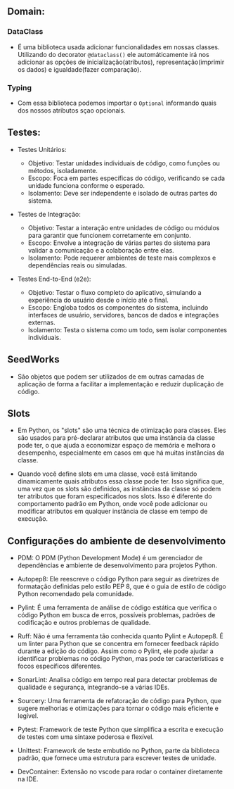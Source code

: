 ## Domain:
### DataClass 
- É uma biblioteca usada adicionar funcionalidades em nossas classes. Utilizando do decorator `@dataclass()` ele automáticamente irá nos adicionar as opções de inicialização(atributos), representação(imprimir os dados) e igualdade(fazer comparação).

### Typing
- Com essa biblioteca podemos importar o `Optional` informando quais dos nossos atributos sçao opcionais.

## Testes:
- Testes Unitários:
    - Objetivo: Testar unidades individuais de código, como funções ou métodos, isoladamente.
    - Escopo: Foca em partes específicas do código, verificando se cada unidade funciona conforme o esperado.
    - Isolamento: Deve ser independente e isolado de outras partes do sistema.

- Testes de Integração:
    - Objetivo: Testar a interação entre unidades de código ou módulos para garantir que funcionem corretamente em conjunto.
    - Escopo: Envolve a integração de várias partes do sistema para validar a comunicação e a colaboração entre elas.
    - Isolamento: Pode requerer ambientes de teste mais complexos e dependências reais ou simuladas.

- Testes End-to-End (e2e):
    - Objetivo: Testar o fluxo completo do aplicativo, simulando a experiência do usuário desde o início até o final.
    - Escopo: Engloba todos os componentes do sistema, incluindo interfaces de usuário, servidores, bancos de dados e integrações externas.
    - Isolamento: Testa o sistema como um todo, sem isolar componentes individuais.

## SeedWorks
- São objetos que podem ser utilizados de em outras camadas de aplicação de forma a facilitar a implementação e reduzir duplicação de código.

## Slots
- Em Python, os "slots" são uma técnica de otimização para classes. Eles são usados para pré-declarar atributos que uma instância da classe pode ter, o que ajuda a economizar espaço de memória e melhora o desempenho, especialmente em casos em que há muitas instâncias da classe.

- Quando você define slots em uma classe, você está limitando dinamicamente quais atributos essa classe pode ter. Isso significa que, uma vez que os slots são definidos, as instâncias da classe só podem ter atributos que foram especificados nos slots. Isso é diferente do comportamento padrão em Python, onde você pode adicionar ou modificar atributos em qualquer instância de classe em tempo de execução.


## Configurações do ambiente de desenvolvimento
- PDM: O PDM (Python Development Mode) é um gerenciador de dependências e ambiente de desenvolvimento para projetos Python.

- Autopep8: Ele reescreve o código Python para seguir as diretrizes de formatação definidas pelo estilo PEP 8, que é o guia de estilo de código Python recomendado pela comunidade.

- Pylint: É uma ferramenta de análise de código estática que verifica o código Python em busca de erros, possíveis problemas, padrões de codificação e outros problemas de qualidade. 

- Ruff:   Não é uma ferramenta tão conhecida quanto Pylint e Autopep8. É um linter para Python que se concentra em fornecer feedback rápido durante a edição do código. Assim como o Pylint, ele pode ajudar a identificar problemas no código Python, mas pode ter características e focos específicos diferentes.

- SonarLint: Analisa código em tempo real para detectar problemas de qualidade e segurança, integrando-se a várias IDEs.

- Sourcery: Uma ferramenta de refatoração de código para Python, que sugere melhorias e otimizações para tornar o código mais eficiente e legível.

- Pytest: Framework de teste Python que simplifica a escrita e execução de testes com uma sintaxe poderosa e flexível.

- Unittest: Framework de teste embutido no Python, parte da biblioteca padrão, que fornece uma estrutura para escrever testes de unidade.

- DevContainer: Extensão no vscode para rodar o container diretamente na IDE.